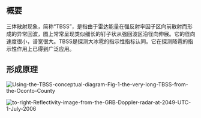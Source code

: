 ## 概要
三体散射现象，简称“TBSS”，是指由于雷达能量在强反射率因子区向前散射而形成的异常回波，图上常常呈现类似细长的钉子状从强回波区沿径向伸展。它的径向速度很小，谱宽很大。TBSS是探测大冰雹的指示性指标认同。它在探测降雹的指示性作用上已得到广泛应用。

## 形成原理

![Using-the-TBSS-conceptual-diagram-Fig-1-the-very-long-TBSS-from-the-Oconto-County](https://user-images.githubusercontent.com/76199161/210474676-2b03867f-377f-4681-ba2d-5389bdf52191.png)

![to-right-Reflectivity-image-from-the-GRB-Doppler-radar-at-2049-UTC-1-July-2006](https://user-images.githubusercontent.com/76199161/210474695-ea0c3ef8-82e2-4161-b0c1-69bcc053cfac.png)

